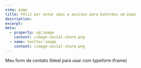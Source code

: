 ```yaml
---
view: page
title: Feliz por estar aqui e ansioso para batermos um papo
description: 
excerpt: 
meta:
  - property: og:image
    content: /image-social-share.png
  - name: twitter:image
    content: /image-social-share.png
---
```


Meu form de contato (Ideal para usar com typeform iframe)

<!-- 
<div class="typeform typeform--fix">
  <lazy-load tag="iframe" :data="{ src: 'https://MY_TYPEFORM_URL', height: 1000 }" />
</div> 

See more in https://github.com/ktquez/vuepress-theme-ktquez#lazy-load
-->